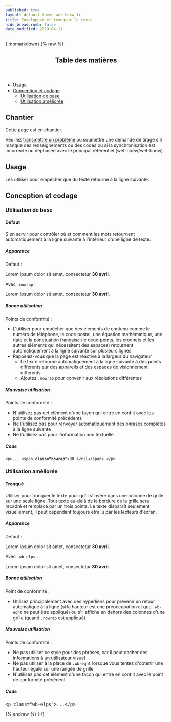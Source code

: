 ```yaml
---
published: true
layout: default-theme-wet-boew-fr
title: Envelopper et tronquer le texte
hide_breadcrumb: false
date_modified: 2019-04-11
---
```

{::nomarkdown}
{% raw %}
  <span class="wb-prettify all-pre"></span>
  <div class="row">
    <nav role="navigation" class="col-md-8">
      <div class="panel panel-default">
        <header class="panel-heading">
          <h2 class="panel-title">Table des matières</h2>
        </header>
        <div class="panel-body">
          <ul>
            <li><a href="#purpose">Usage</a></li>
            <li><a href="#design">Conception et codage</a>
              <ul>
                <li><a href="#basic">Utilisation de base</a></li>
				<li><a href="#enhanced">Utilisation améliorée</a></li>
              </ul>
            </li>
          </ul>
        </div>
      </div>
    </nav>
    <section class="col-md-4">
      <div class="panel panel-warning">
        <div class="panel-body">
          <h2 class="mrgn-tp-0 h4 text-warning"><span class="fa fa-exclamation-triangle"></span> Chantier</h2>
          <p>Cette page est en chantier.</p>
          <p>Veuillez <a href="https://github.com/wet-boew/wet-boew-styleguide/issues/new">transmettre un problème</a> ou soumettre une demande de tirage s'il manque des renseignements ou des codes ou si la synchronisation est incorrecte ou déphasée avec le principal référentiel (wet-boew/wet-boew).</p>
        </div>
      </div>
    </section>
  </div>
  <h2 id="purpose"><span class="fa-stack"><span class="fa fa-circle fa-stack-2x"></span><span class="fa fa-info fa-stack-1x fa-inverse"></span></span> Usage</h2>
  <p>Les utiliser pour empêcher que du texte retourne à la ligne suivante.</p>
  <h2 id="design"><span class="fa-stack"><span class="fa fa-circle fa-stack-2x"></span><span class="fa fa-paint-brush fa-stack-1x fa-inverse"></span></span> Conception et codage</h2>
  <h3 id="basic">Utilisation de base</h3>
  <h4 id="default"><span class="fa-stack"><span class="fa fa-circle fa-stack-2x"></span><span class="fas fa-cogs fa-stack-1x fa-inverse"></span></span> Défaut</h4>
  <p>S'en servir pour contrôler où et comment les mots retournent automatiquement à la ligne suivante à l'intérieur d'une ligne de texte. </p>
  <div class="row">
    <div class="col-md-4">
      <div class="panel panel-default">
        <div class="panel-body">
          <h5 class="mrgn-tp-0">Apparence</h5>
          <p>Défaut :</p>
          <p>Lorem ipsum dolor sit amet, consectetur <strong>30 avril</strong>.</p>
          <p class="mrgn-tp-lg">Avec <code>.nowrap</code> :</p>
          <p>Lorem ipsum dolor sit amet, consectetur <span class="nowrap"><strong>30 avril</strong></span>.</p>
        </div>
      </div>
    </div>
    <div class="col-md-4">
      <h5 class="mrgn-tp-0 text-success"><span class="glyphicon glyphicon-ok-circle"></span> Bonne utilisation</h5>
      <p><span class="nowrap">Points de conformité&nbsp;:</span></p>
      <ul>
        <li>L'utiliser pour empêcher que des éléments de contenu comme le numéro de téléphone, le code postal, une équation mathématique, une date et la ponctuation française (le deux-points, les crochets et les autres éléments qui nécessitent des espaces) retournent automatiquement à la ligne suivante sur plusieurs lignes</li>
        <li>Rappelez-vous que la page est réactive à la largeur du navigateur
          <ul>
            <li>Le texte retourne automatiquement à la ligne suivante à des points différents sur des appareils et des espaces de visionnement différents</li>
            <li>Ajoutez <code>.nowrap</code> pour convenir aux résolutions différentes</li>
          </ul>
        </li>
      </ul>
      <h5 class="mrgn-tp-0 text-danger"><span class="glyphicon glyphicon-remove-circle"></span> Mauvaise utilisation</h5>
      <p><span class="nowrap">Points de conformité&nbsp;:</span></p>
      <ul>
        <li>N'utilisez pas cet élément d'une façon qui entre en conflit avec <span class="nowrap">les points</span> de conformité  <span class="nowrap">précédents</span></li>
        <li>Ne l'utilisez pas pour renvoyer automatiquement des phrases complètes à la ligne suivante</li>
        <li>Ne l'utilisez pas pour l'information non textuelle</li>
      </ul>
    </div>
    <div class="col-md-4">
      <h5 class="mrgn-tp-0">Code</h5>
      <pre><code>&lt;p&gt;... &lt;span<strong> class=&quot;nowrap&quot;</strong>&gt;30 avril&lt;/span&gt;.&lt;/p&gt;</code></pre>
    </div>
  </div>
    <h3 id="enhanced">Utilisation améliorée</h3>
	<h4 id="default"><span class="fa-stack"><span class="fa fa-circle fa-stack-2x"></span><span class="fa fa-ellipsis-h fa-stack-1x fa-inverse"></span></span> Tronqué</h4>
	 <p>Utiliser pour tronquer le texte pour qu'il s'insère dans une colonne de grille sur une seule ligne. Tout texte au-delà de la bordure de la grille sera recadré et remplacé par un trois points. Le texte disparaît seulement visuellement, il peut cependant toujours être lu par les lecteurs d'écran.</p>
     <div class="row">
    <div class="col-md-4">
        <div class="panel panel-default">
          <div class="panel-body">
            <h5 class="mrgn-tp-0">Apparence</h5>
		  <p>Défaut :</p>
		    <p>Lorem ipsum dolor sit amet, consectetur <strong>30 avril</strong>.</p>
			<p>Avec <code>.wb-elps</code> :
		   <p class="wb-elps">Lorem ipsum dolor sit amet, consectetur <strong>30 avril</strong>.</p>
          </div>
 </div>
       </div>
      <div class="col-md-4">
        <h5 class="mrgn-tp-0 text-success"><span class="glyphicon glyphicon-ok-circle"></span> Bonne utilisation</h5>
        <p>Point de conformité :</p>
        <ul>
          <li>Utilisez principalement avec des hyperliens pour prévenir un retour automatique à la ligne (si la hauteur est une préoccupation et que <code>.wb-eqht</code> ne peut être appliqué) ou s'il affiche en dehors des colonnes d'une grille (quand <code>.nowrap</code> est appliqué)</li>
        </ul>
        <h5 class="mrgn-tp-0 text-danger"><span class="glyphicon glyphicon-remove-circle"></span> Mauvaise utilisation</h5>
        <p>Points de conformité :</p>
        <ul>
          <li>Ne pas utiliser ce style pour des phrases, car il peut cacher des informations à un utilisateur visuel</li>
		  <li>Ne pas utiliser à la place de <code>.wb-eqht</code> lorsque vous tentez d'obtenir une hauteur égale sur une rangée de grille</li>
          <li>N'utilisez pas cet élément d'une façon qui entre en conflit avec le point de conformité précédent</li>
        </ul>
      </div>
    <div class="col-md-4">
        <h5 class="mrgn-tp-0">Code</h5>
      <pre>&lt;p class=&quot;wb-elps&quot;&gt;...&lt;/p&gt;</pre>
      </div>
    </div>

  <!-- SEARCH CONTENT ENDS / CONTENU RECHERCHE TERMINE -->

<!--[if gte IE 9 | !IE ]><!-->
<script src="/wet40/js/jquery.js"></script>
<script src="/wet40/js/wet-boew.min.js"></script>
<!--<![endif]-->
<!--[if lt IE 9]>
<script src="/wet40/js/ie8-wet-boew2.min.js"></script>
<![endif]-->
<script src="/wet40/js/theme.min.js"></script>
</body>
</html>
{% endraw %}
{:/}
